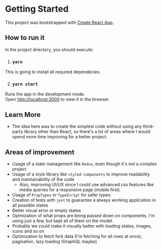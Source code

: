 # Getting Started

This project was bootstrapped with [Create React App](https://github.com/facebook/create-react-app).

## How to run it

In the project directory, you should execute:

1. ### `yarn`

This is going to install all required dependecies.

2. ### `yarn start`

Runs the app in the development mode.\
Open [http://localhost:3000](http://localhost:3000) to view it in the browser.

## Learn More

- The idea here was to create the simplest code without using any thrid-party library other than React, so there's a lot of areas where I would spend more time improving for a better project.

## Areas of improvement

- Usage of a state management like `Redux`, even though it's not a complex project
- Usage of a style library like `styled-components` to improve readability and maintainability of the code
  - Also, improving UI/UX since I could use advanced css features like media queries for a responsive page (mobile first)
- Usage of `PropTypes` or `TypeScript` for safer types.
- Creation of tests with `jest` to guarantee a always working application in all possible states
- Better visual error or empty states
- Optmization of what props are being passed down on components, I'm using just a few, but kept all of them on the model. 
- Probably we could make it visually better with loading states, images, icons and so on
- Optimization to fetch fork data (I'm fetching for all rows at once), pagination, lazy loading (GraphQL maybe)